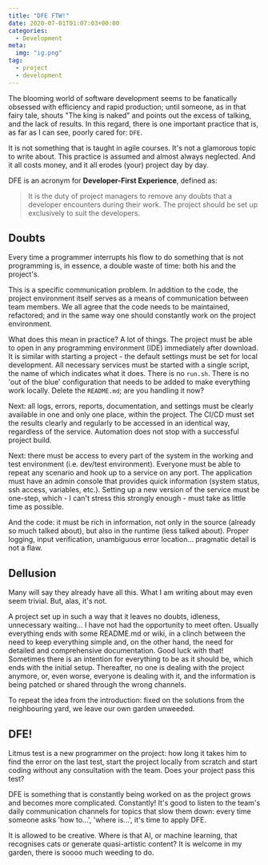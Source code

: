 ```yaml
---
title: "DFE FTW!"
date: 2020-07-01T01:07:03+00:00
categories:
  - Development
meta:
  img: "ig.png"
tag:
  - project
  - development
---
```


The blooming world of software development seems to be fanatically obsessed with efficiency and rapid production; until someone, as in that fairy tale, shouts "The king is naked" and points out the excess of talking, and the lack of results. In this regard, there is one important practice that is, as far as I can see, poorly cared for: `DFE`.

<!--more-->

It is not something that is taught in agile courses. It's not a glamorous topic to write about. This practice is assumed and almost always neglected. And it all costs money, and it all erodes (your) project day by day.

DFE is an acronym for **Developer-First Experience**, defined as:

> It is the duty of project managers to remove any doubts that a developer encounters during their work. The project should be set up exclusively to suit the developers.


## Doubts

Every time a programmer interrupts his flow to do something that is not programming is, in essence, a double waste of time: both his and the project's.

This is a specific communication problem. In addition to the code, the project environment itself serves as a means of communication between team members. We all agree that the code needs to be maintained, refactored; and in the same way one should constantly work on the project environment.

What does this mean in practice? A lot of things. The project must be able to open in any programming environment (IDE) immediately after download. It is similar with starting a project - the default settings must be set for local development. All necessary services must be started with a single script, the name of which indicates what it does. There is no `run.sh`. There is no 'out of the blue' configuration that needs to be added to make everything work locally. Delete the `README.md`; are you handling it now?

Next: all logs, errors, reports, documentation, and settings must be clearly available in one and only one place, within the project. The CI/CD must set the results clearly and regularly to be accessed in an identical way, regardless of the service. Automation does not stop with a successful project build.

Next: there must be access to every part of the system in the working and test environment (i.e. dev/test environment). Everyone must be able to repeat any scenario and hook up to a service on any port. The application must have an admin console that provides quick information (system status, ssh access, variables, etc.). Setting up a new version of the service must be one-step, which - I can't stress this strongly enough - must take as little time as possible.

And the code: it must be rich in information, not only in the source (already so much talked about), but also in the runtime (less talked about). Proper logging, input verification, unambiguous error location… pragmatic detail is not a flaw.

## Dellusion

Many will say they already have all this. What I am writing about may even seem trivial. But, alas, it's not.

A project set up in such a way that it leaves no doubts, idleness, unnecessary waiting… I have not had the opportunity to meet often. Usually everything ends with some README.md or wiki, in a clinch between the need to keep everything simple and, on the other hand, the need for detailed and comprehensive documentation. Good luck with that! Sometimes there is an intention for everything to be as it should be, which ends with the initial setup. Thereafter, no one is dealing with the project anymore, or, even worse, everyone is dealing with it, and the information is being patched or shared through the wrong channels.

To repeat the idea from the introduction: fixed on the solutions from the neighbouring yard, we leave our own garden unweeded.

## DFE!

Litmus test is a new programmer on the project: how long it takes him to find the error on the last test, start the project locally from scratch and start coding without any consultation with the team. Does your project pass this test?

DFE is something that is constantly being worked on as the project grows and becomes more complicated. Constantly! It's good to listen to the team's daily communication channels for topics that slow them down: every time someone asks 'how to...', 'where is...', it's time to apply DFE.

It is allowed to be creative. Where is that AI, or machine learning, that recognises cats or generate quasi-artistic content? It is welcome in my garden, there is soooo much weeding to do.
